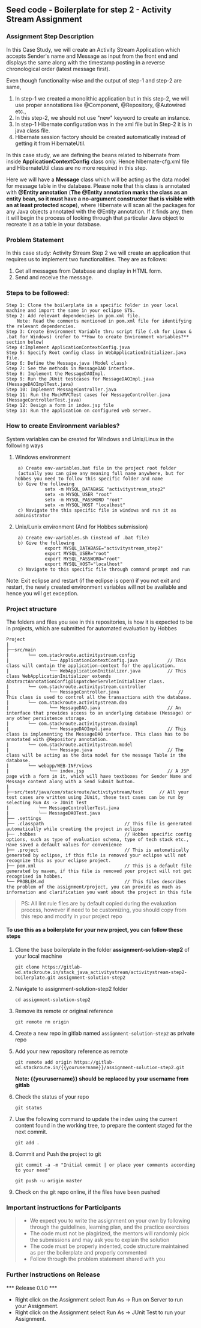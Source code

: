 ## Seed code - Boilerplate for step 2 - Activity Stream Assignment
### Assignment Step Description
In this Case Study, we will create an Activity Stream Application which accepts Sender's name and Message as input from the front end and displays the same along with the timestamp posting in a reverse chronological order (latest message first). 

Even though functionality-wise and the output of step-1 and step-2 are same, 
 1. In step-1 we created a monolithic application but in this step-2, we will use proper annotations like @Component, @Repository,  @Autowired etc.,  
 2. In this step-2, we should not use "new"  keyword to create an instance.  
 3. In step-1 Hibernate configuration was in the xml file but in Step-2 it is in java class file.
 4. Hibernate session factory should be created automatically instead of getting it from HibernateUtil.

In this case study, we are defining the beans related to hibernate from inside **ApplicationContextConfig** class only. Hence hibernate-cfg.xml file and HibernateUtil class are no more required in this step.

Here we will have a **Message** class which will be acting as the data model for message table in the database. Please note that this class is annotated with **@Entity annotation** (**The @Entity annotation marks the class as an entity bean, so it must have a no-argument constructor that is visible with an at least protected scope**), 
where Hibernate will scan all the packages for any Java objects annotated with the @Entity annotation. 
If it finds any, then it will begin the process of looking through that particular Java object to recreate it as a table in your database. 

### Problem Statement
In this case study: Activity Stream Step 2 we will create an application that requires us to implement two functionalities. They are as follows:
1. Get all messages from Database and display in HTML form.
2. Send and receive the message.

### Steps to be followed:

    Step 1: Clone the boilerplate in a specific folder in your local machine and import the same in your eclipse STS.
    Step 2: Add relevant dependencies in pom.xml file. 
        Note: Read the comments mentioned in pom.xml file for identifying the relevant dependencies.
    Step 3: Create Environment Variable thru script file (.sh for Linux & .bat for Windows) (refer to **How to create Environment variables?** section below)
    Step 4:Implement ApplicationContextConfig.java 
    Step 5: Specify Root config class in WebApplicationInitializer.java file.
    Step 6: Define the Message.java (Model class)
    Step 7: See the methods in MessageDAO interface.
    Step 8: Implement the MessageDAOImpl.
    Step 9: Run the JUnit testcases for MessageDAOImpl.java (MessageDAOImplTest.java)
    Step 10: Implement MessageController.java 
    Step 11: Run the MockMVCTest cases for MessageController.java (MessageControllerTest.java)
    Step 12: Design a form in index.jsp file
    Step 13: Run the application on configured web server.

### How to create Environment variables?

System variables can be created for Windows and Unix/Linux in the following ways
    
1. Windows environment 

        a) Create env-variables.bat file in the project root folder 
        (actually you can give any meaning full name anywhere, but for hobbes you need to follow this specific folder and name 
        b) Give the following 
                  setx -m MYSQL_DATABASE "activitystream_step2" 
                  setx -m MYSQL_USER "root" 
                  setx -m MYSQL_PASSWORD "root" 
                  setx -m MYSQL_HOST "localhost" 
        c) Navigate the this specific file in windows and run it as administrator
      
2. Unix/Lunix environment (And for Hobbes submission) 

        a) Create env-variables.sh (instead of .bat file)
        b) Give the following 
                  export MYSQL_DATABASE="activitystream_step2" 
                  export MYSQL_USER="root" 
                  export MYSQL_PASSWORD="root" 
                  export MYSQL_HOST="localhost" 
        c) Navigate to this specific file through command prompt and run
      
Note: Exit eclipse and restart (if the eclipse is open) if you not exit and restart, the newly created environment variables will not be available and 
hence you will get exception.

### Project structure

The folders and files you see in this repositories, is how it is expected to be in projects, which are submitted for automated evaluation by Hobbes

    Project
    |
    ├──src/main
	|	    └── com.stackroute.activitystream.config	           
	|   	        └── ApplicationContextConfig.java           // This class will contain the application-context for the application.
	|	            └── WebApplicationInitializer.java          // This class WebApplicationInitializer extends AbstractAnnotationConfigDispatcherServletInitializer class.
	|	    └── com.stackroute.activitystream.controller
	|		        └── MessageController.java 	                    // This class is used to control all the transactions with the database.	               
	|	    └── com.stackroute.activitystream.dao
	|		        └── MessageDAO.java                         // An interface that provides access to an underlying database (Message) or any other persistence storage.
	|	    └── com.stackroute.activitystream.daoimpl
	|		        └── MessageDAOImpl.java                     // This class is implementing the MessageDAO interface. This class has to be annotated with @Repository annotation.
	|	    └── com.stackroute.activitystream.model
	|		        └── Message.java                            // The class will be acting as the data model for the message Table in the database.
	|	    └── webapp/WEB-INF/views
    |               └── index.jsp                               // A JSP page with a form in it, which will have textboxes for Sender Name and Message content along with a Send Submit button. 
    |
    ├──src/test/java/com/stackroute/activitystream/test      // All your test cases are written using JUnit, these test cases can be run by selecting Run As -> JUnit Test
    |           └── MessageControllerTest.java      
    |           └── MessageDAOTest.java             
    ├── .settings
	├── .classpath			                    // This file is generated automatically while creating the project in eclipse
	├── .hobbes   			                    // Hobbes specific config options, such as type of evaluation schema, type of tech stack etc., Have saved a default values for convenience
	├── .project			                    // This is automatically generated by eclipse, if this file is removed your eclipse will not recognize this as your eclipse project. 
	├── pom.xml 			                    // This is a default file generated by maven, if this file is removed your project will not get recognised in hobbes.
	└── PROBLEM.md  		                    // This files describes the problem of the assignment/project, you can provide as much as information and clarification you want about the project in this file

> PS: All lint rule files are by default copied during the evaluation process, however if need to be customizing, you should copy from this repo and modify in your project repo


#### To use this as a boilerplate for your new project, you can follow these steps

1. Clone the base boilerplate in the folder **assignment-solution-step2** of your local machine
     
    `git clone https://gitlab-wd.stackroute.in/stack_java_activitystream/activitystream-step2-boilerplate.git assignment-solution-step2`

2. Navigate to assignment-solution-step2 folder

    `cd assignment-solution-step2`

3. Remove its remote or original reference

     `git remote rm origin`

4. Create a new repo in gitlab named `assignment-solution-step2` as private repo

5. Add your new repository reference as remote

     `git remote add origin https://gitlab-wd.stackroute.in/{{yourusername}}/assignment-solution-step2.git`

     **Note: {{yourusername}} should be replaced by your username from gitlab**

5. Check the status of your repo 
     
     `git status`

6. Use the following command to update the index using the current content found in the working tree, to prepare the content staged for the next commit.

     `git add .`
 
7. Commit and Push the project to git

     `git commit -a -m "Initial commit | or place your comments according to your need"`

     `git push -u origin master`

8. Check on the git repo online, if the files have been pushed

### Important instructions for Participants
> - We expect you to write the assignment on your own by following through the guidelines, learning plan, and the practice exercises
> - The code must not be plagirized, the mentors will randomly pick the submissions and may ask you to explain the solution
> - The code must be properly indented, code structure maintained as per the boilerplate and properly commented
> - Follow through the problem statement shared with you

### Further Instructions on Release

*** Release 0.1.0 ***

- Right click on the Assignment select Run As -> Run on Server to run your Assignment.
- Right click on the Assignment select Run As -> JUnit Test to run your Assignment.